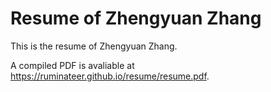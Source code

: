 # Resume of Zhengyuan Zhang
This is the resume of Zhengyuan Zhang.

A compiled PDF is avaliable at <https://ruminateer.github.io/resume/resume.pdf>.
